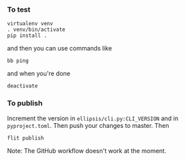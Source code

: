 ### To test
```
virtualenv venv
. venv/bin/activate
pip install .
```
and then you can use commands like
```
bb ping
```
and when you're done
```
deactivate
```


### To publish
Increment the version in `ellipsis/cli.py:CLI_VERSION` and in `pyproject.toml`.  Then push your changes to master. Then
```
flit publish
```
Note: The GitHub workflow doesn't work at the moment.